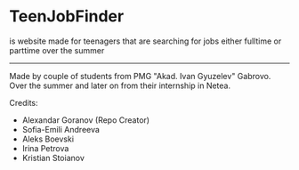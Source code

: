 <h1>TeenJobFinder</h1>
<p>is website made for teenagers that are searching for jobs either fulltime or parttime over the summer</p>

---

Made by couple of students from PMG "Akad. Ivan Gyuzelev" Gabrovo. Over the summer and later on from their internship in Netea.

Credits:
- Alexandar Goranov (Repo Creator)
- Sofia-Emili Andreeva
- Aleks Boevski
- Irina Petrova
- Kristian Stoianov
